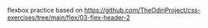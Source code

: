 flexbox practice based on https://github.com/TheOdinProject/css-exercises/tree/main/flex/03-flex-header-2